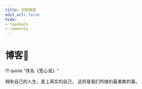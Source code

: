 ```yaml
---
title: 闲隙随笔
edit_url: false
hide:
- feedback
- comments
---
```


# 博客📕

!!! quote "佚名《宽心谣》"

拥有自己的人生，爱上真实的自己，
这将是我们所做的最勇敢的事。


